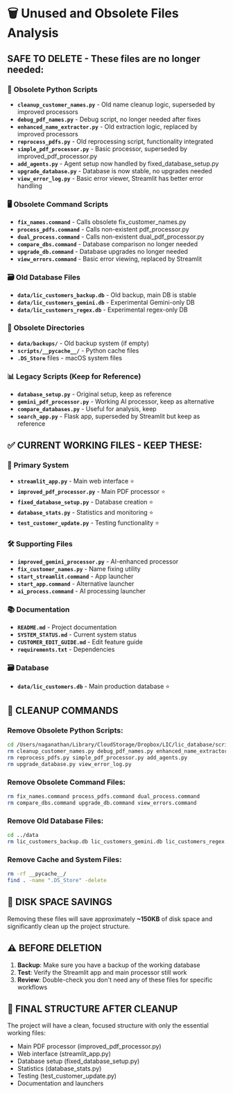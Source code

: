 # 🗑️ Unused and Obsolete Files Analysis

## SAFE TO DELETE - These files are no longer needed:

### 📄 **Obsolete Python Scripts**
- **`cleanup_customer_names.py`** - Old name cleanup logic, superseded by improved processors
- **`debug_pdf_names.py`** - Debug script, no longer needed after fixes
- **`enhanced_name_extractor.py`** - Old extraction logic, replaced by improved processors  
- **`reprocess_pdfs.py`** - Old reprocessing script, functionality integrated
- **`simple_pdf_processor.py`** - Basic processor, superseded by improved_pdf_processor.py
- **`add_agents.py`** - Agent setup now handled by fixed_database_setup.py
- **`upgrade_database.py`** - Database is now stable, no upgrades needed
- **`view_error_log.py`** - Basic error viewer, Streamlit has better error handling

### 🖥️ **Obsolete Command Scripts**  
- **`fix_names.command`** - Calls obsolete fix_customer_names.py
- **`process_pdfs.command`** - Calls non-existent pdf_processor.py
- **`dual_process.command`** - Calls non-existent dual_pdf_processor.py  
- **`compare_dbs.command`** - Database comparison no longer needed
- **`upgrade_db.command`** - Database upgrades no longer needed
- **`view_errors.command`** - Basic error viewing, replaced by Streamlit

### 🗃️ **Old Database Files**
- **`data/lic_customers_backup.db`** - Old backup, main DB is stable
- **`data/lic_customers_gemini.db`** - Experimental Gemini-only DB
- **`data/lic_customers_regex.db`** - Experimental regex-only DB

### 📁 **Obsolete Directories**
- **`data/backups/`** - Old backup system (if empty)
- **`scripts/__pycache__/`** - Python cache files
- **`.DS_Store`** files - macOS system files

### 📊 **Legacy Scripts (Keep for Reference)**
- **`database_setup.py`** - Original setup, keep as reference
- **`gemini_pdf_processor.py`** - Working AI processor, keep as alternative
- **`compare_databases.py`** - Useful for analysis, keep
- **`search_app.py`** - Flask app, superseded by Streamlit but keep as reference

## ✅ **CURRENT WORKING FILES - KEEP THESE:**

### 🎯 **Primary System**
- **`streamlit_app.py`** - Main web interface ⭐
- **`improved_pdf_processor.py`** - Main PDF processor ⭐  
- **`fixed_database_setup.py`** - Database creation ⭐
- **`database_stats.py`** - Statistics and monitoring ⭐
- **`test_customer_update.py`** - Testing functionality ⭐

### 🛠️ **Supporting Files**
- **`improved_gemini_processor.py`** - AI-enhanced processor
- **`fix_customer_names.py`** - Name fixing utility
- **`start_streamlit.command`** - App launcher
- **`start_app.command`** - Alternative launcher  
- **`ai_process.command`** - AI processing launcher

### 📚 **Documentation**
- **`README.md`** - Project documentation
- **`SYSTEM_STATUS.md`** - Current system status
- **`CUSTOMER_EDIT_GUIDE.md`** - Edit feature guide
- **`requirements.txt`** - Dependencies

### 🗃️ **Database**  
- **`data/lic_customers.db`** - Main production database ⭐

## 🧹 **CLEANUP COMMANDS**

### Remove Obsolete Python Scripts:
```bash
cd /Users/naganathan/Library/CloudStorage/Dropbox/LIC/lic_database/scripts
rm cleanup_customer_names.py debug_pdf_names.py enhanced_name_extractor.py
rm reprocess_pdfs.py simple_pdf_processor.py add_agents.py 
rm upgrade_database.py view_error_log.py
```

### Remove Obsolete Command Files:
```bash  
rm fix_names.command process_pdfs.command dual_process.command
rm compare_dbs.command upgrade_db.command view_errors.command
```

### Remove Old Database Files:
```bash
cd ../data
rm lic_customers_backup.db lic_customers_gemini.db lic_customers_regex.db
```

### Remove Cache and System Files:
```bash
rm -rf __pycache__/
find . -name ".DS_Store" -delete
```

## 💾 **DISK SPACE SAVINGS**
Removing these files will save approximately **~150KB** of disk space and significantly clean up the project structure.

## ⚠️ **BEFORE DELETION**
1. **Backup**: Make sure you have a backup of the working database
2. **Test**: Verify the Streamlit app and main processor still work
3. **Review**: Double-check you don't need any of these files for specific workflows

## 🎯 **FINAL STRUCTURE AFTER CLEANUP**
The project will have a clean, focused structure with only the essential working files:
- Main PDF processor (improved_pdf_processor.py) 
- Web interface (streamlit_app.py)
- Database setup (fixed_database_setup.py)
- Statistics (database_stats.py)
- Testing (test_customer_update.py)
- Documentation and launchers